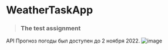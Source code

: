 # WeatherTaskApp
>  ### The test assignment

API Прогноз погоды был доступен до 2 ноября 2022. 
![image](https://user-images.githubusercontent.com/103746333/199510782-0a0434ea-c30d-4e44-8a2e-fe612d9deec3.png)

